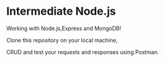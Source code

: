 # Intermediate Node.js

Working with Node.js,Express and MongoDB!

Clone this repository on your local machine,

CRUD and test your requests and responses using Postman.
